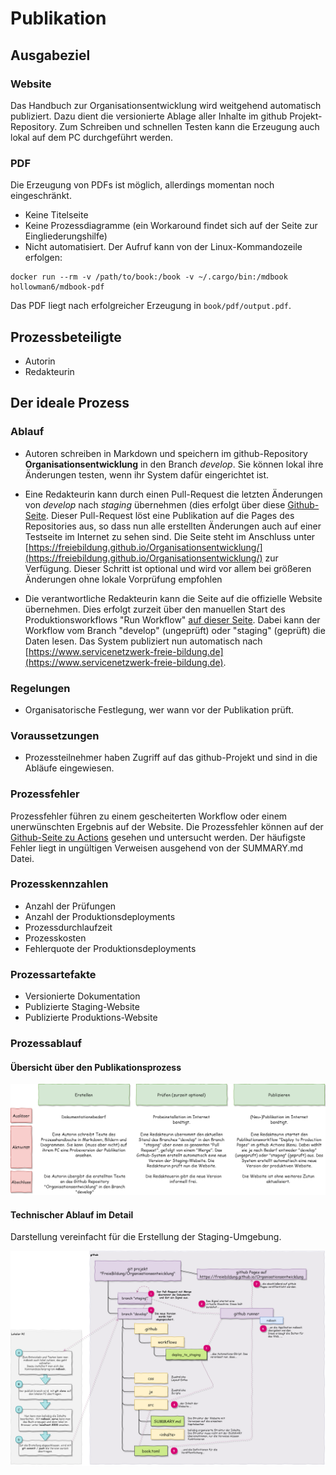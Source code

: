 # Publikation

## Ausgabeziel

### Website

Das Handbuch zur Organisationsentwicklung wird weitgehend automatisch publiziert. Dazu dient die versionierte Ablage aller Inhalte im github Projekt-Repository. Zum Schreiben und schnellen Testen kann die Erzeugung auch lokal auf dem PC durchgeführt werden.

### PDF
Die Erzeugung von PDFs ist möglich, allerdings momentan noch eingeschränkt.
* Keine Titelseite
* Keine Prozessdiagramme (ein Workaround findet sich auf der Seite zur Eingliederungshilfe)
* Nicht automatisiert. 
Der Aufruf kann von der Linux-Kommandozeile erfolgen: 
```
docker run --rm -v /path/to/book:/book -v ~/.cargo/bin:/mdbook hollowman6/mdbook-pdf
```
Das PDF liegt nach erfolgreicher Erzeugung in `book/pdf/output.pdf`.


## Prozessbeteiligte
* Autorin
* Redakteurin

## Der ideale Prozess

### Ablauf

* Autoren schreiben in Markdown und speichern im github-Repository **Organisationsentwicklung** in den Branch *develop*. Sie können lokal ihre Änderungen testen, wenn ihr System dafür eingerichtet ist.

* Eine Redakteurin kann durch einen Pull-Request die letzten Änderungen von *develop* nach *staging* übernehmen (dies erfolgt über diese [Github-Seite](https://github.com/FreieBildung/Organisationsentwicklung/compare/staging...develop). Dieser Pull-Request löst eine Publikation auf die Pages des Repositories aus, so dass nun alle erstellten Änderungen auch auf einer Testseite im Internet zu sehen sind. Die Seite steht im Anschluss unter [https://freiebildung.github.io/Organisationsentwicklung/](https://freiebildung.github.io/Organisationsentwicklung/) zur Verfügung. Dieser Schritt ist optional und wird vor allem bei größeren Änderungen ohne lokale Vorprüfung empfohlen

* Die verantwortliche Redakteurin kann die Seite auf die offizielle Website übernehmen. Dies erfolgt zurzeit über den manuellen Start des Produktionsworkflows "Run Workflow" [auf dieser Seite](https://github.com/FreieBildung/Organisationsentwicklung/actions/workflows/deploy_pages.yml). Dabei kann der Workflow vom Branch "develop" (ungeprüft) oder "staging" (geprüft) die Daten lesen. Das System publiziert nun automatisch nach [https://www.servicenetzwerk-freie-bildung.de](https://www.servicenetzwerk-freie-bildung.de).

### Regelungen

* Organisatorische Festlegung, wer wann vor der Publikation prüft.

### Voraussetzungen

* Prozessteilnehmer haben Zugriff auf das github-Projekt und sind in die Abläufe eingewiesen.

### Prozessfehler

Prozessfehler führen zu einem gescheiterten Workflow oder einem unerwünschten Ergebnis auf der Website.
Die Prozessfehler können auf der [Github-Seite zu Actions](https://github.com/FreieBildung/Organisationsentwicklung/actions) gesehen und untersucht werden. Der häufigste Fehler liegt in ungültigen Verweisen ausgehend von der SUMMARY.md Datei.

### Prozesskennzahlen

* Anzahl der Prüfungen
* Anzahl der Produktionsdeployments
* Prozessdurchlaufzeit
* Prozesskosten
* Fehlerquote der Produktionsdeployments

### Prozessartefakte

* Versionierte Dokumentation
* Publizierte Staging-Website
* Publizierte Produktions-Website

### Prozessablauf

#### Übersicht über den Publikationsprozess
![Übersicht über den Publikationsprozess](staging.png)

#### Technischer Ablauf im Detail

Darstellung vereinfacht für die Erstellung der Staging-Umgebung.

![wie das Buch entsteht](publizieren.png)
